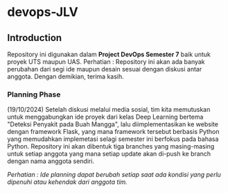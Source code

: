 # devops-JLV

## Introduction

Repository ini digunakan dalam **Project DevOps Semester 7** baik untuk proyek UTS maupun UAS. Perhatian : Repository ini akan ada banyak perubahan dari segi ide maupun desain sesuai dengan diskusi antar anggota. Dengan demikian, terima kasih. 

### Planning Phase
(19/10/2024) Setelah diskusi melalui media sosial, tim kita memutuskan untuk menggabungkan ide proyek dari kelas Deep Learning bertema "Deteksi Penyakit pada Buah Mangga", lalu diimplementasikan ke website dengan framework Flask, yang mana framework tersebut berbasis Python yang memudahkan implemetasi selagi semester ini berfokus pada bahasa Python. Repository ini akan dibentuk tiga branches yang masing-masing untuk setiap anggota yang mana setiap update akan di-push ke branch dengan nama anggota sendiri. 

*Perhatian : Ide planning dapat berubah setiap saat ada kondisi yang perlu dipenuhi atau kehendak dari anggota tim.* 
